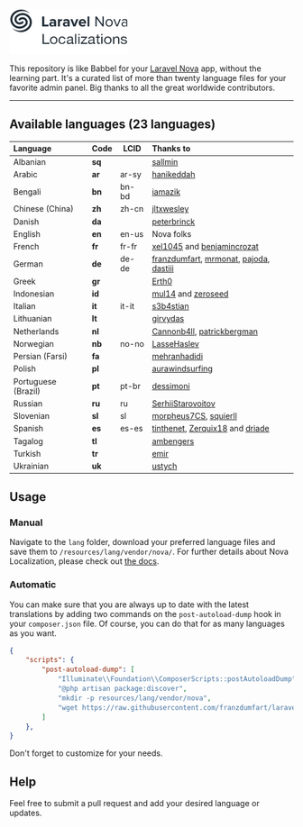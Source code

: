 ![Laravel Nova Localization Logo](./logo.png)

This repository is like Babbel for your [Laravel Nova](https://nova.laravel.com) app, without the learning part. It's a curated list of more than twenty language files for your favorite admin panel. Big thanks to all the great worldwide contributors.

---

## Available languages (23 languages)

| Language | Code | LCID | Thanks to |
| :--- | ------------- | ------------- | :--- |
| Albanian  | **sq** |  | [sallmin](https://github.com/sallmin) |
| Arabic  | **ar** | ar-sy | [hanikeddah](https://github.com/hanikeddah)  |
| Bengali  | **bn** | bn-bd | [iamazik](https://github.com/iamazik) |
| Chinese (China)  | **zh** | zh-cn | [jltxwesley](https://github.com/jltxwesley) |
| Danish  | **da** |  | [peterbrinck](https://github.com/peterbrinck) |
| English  | **en** | en-us | Nova folks |
| French  | **fr** | fr-fr | [xel1045](https://github.com/xel1045) and [benjamincrozat](https://github.com/benjamincrozat) |
| German | **de** | de-de | [franzdumfart](https://github.com/franzdumfart), [mrmonat](https://github.com/mrmonat), [pajoda](https://github.com/pajoda), [dastiii](https://github.com/dastiii) |
| Greek  | **gr** |  | [Erth0](https://github.com/Erth0) |
| Indonesian  | **id** |  | [mul14](https://github.com/mul14) and [zeroseed](https://github.com/zeroseed) |
| Italian  | **it** | it-it | [s3b4stian](https://github.com/s3b4stian) |
| Lithuanian  | **lt** |  | [girvydas](https://github.com/girvydas) |
| Netherlands  | **nl** |  | [Cannonb4ll](https://github.com/Cannonb4ll), [patrickbergman](https://github.com/patrickbergman) |
| Norwegian | **nb** | no-no | [LasseHaslev](https://github.com/LasseHaslev) |
| Persian (Farsi)  | **fa** |  | [mehranhadidi](https://github.com/mehranhadidi) |
| Polish  | **pl** |  | [aurawindsurfing](https://github.com/aurawindsurfing) |
| Portuguese (Brazil)  | **pt** | pt-br | [dessimoni](https://github.com/dessimoni) |
| Russian  | **ru** | ru | [SerhiiStarovoitov](https://github.com/SerhiiStarovoitov) |
| Slovenian  | **sl** | sl | [morpheus7CS](https://github.com/morpheus7CS), [squierll](https://github.com/squierll) |
| Spanish  | **es** | es-es | [tinthenet](https://github.com/tinthenet), [Zerquix18](https://github.com/Zerquix18) and [driade](https://github.com/driade) |
| Tagalog  | **tl** |  | [ambengers](https://github.com/ambengers) |
| Turkish  | **tr** |  | [emir](https://github.com/emir) |
| Ukrainian  | **uk** |  | [ustych](https://github.com/ustych) |

## Usage

### Manual
Navigate to the `lang` folder, download your preferred language files and save them to `/resources/lang/vendor/nova/`.
For further details about Nova Localization, please check out [the docs](https://nova.laravel.com/docs/1.0/customization/localization.html).

### Automatic
You can make sure that you are always up to date with the latest translations by adding two commands on the `post-autoload-dump` hook in your `composer.json` file. Of course, you can do that for as many languages as you want.

```json
{
    "scripts": {
        "post-autoload-dump": [
            "Illuminate\\Foundation\\ComposerScripts::postAutoloadDump",
            "@php artisan package:discover",
            "mkdir -p resources/lang/vendor/nova",
            "wget https://raw.githubusercontent.com/franzdumfart/laravel-nova-localizations/master/lang/fr.json -O resources/lang/vendor/nova/fr.json"
        ]
    },
}
```
Don't forget to customize for your needs.

## Help
Feel free to submit a pull request and add your desired language or updates.
